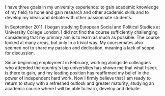 I have three goals in my university experience: to gain academic knowledge of my field; to hone and gain research and other academic skills and to develop my ideas and debate with other passionnate students.

In September 2011, I began studying European Social and Political Studies at University College London. I did not find the course sufficiently challenging considering that my primary aim is to learn as much as possible. The course looked at many areas, but only in a trivial way. My coursemates also seemed not to share my passion and dedication, meaning a lack of scope for discussion.

Since beginning employment in February, working alongside colleagues who attended the country's top universities has shown me that what I seek is there to gain, and my leading position has reaffirmed my belief in the power of independent hard work. Now I firmly believe that I am ready to return to study with a refreshed outlook and greater maturity, studying an academic course where I will be able to learn, develop and debate.
